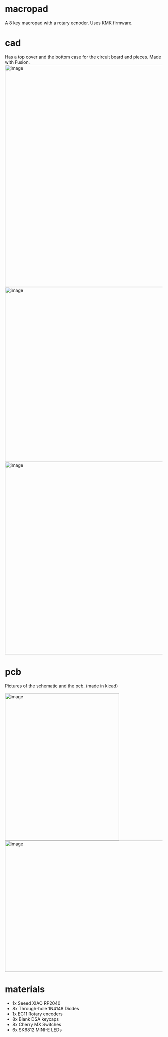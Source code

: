 # macropad
A 8 key macropad with a rotary ecnoder. Uses KMK firmware. 

# cad
Has a top cover and the bottom case for the circuit board and pieces.
Made with Fusion.
<img width="955" height="711" alt="image" src="https://github.com/user-attachments/assets/4f8d686c-9fe2-4afc-b9d0-ef517095676e" />
<img width="911" height="558" alt="image" src="https://github.com/user-attachments/assets/ec00711b-ac41-44ac-9eea-8e0303bf5e59" />
<img width="911" height="616" alt="image" src="https://github.com/user-attachments/assets/07223cd0-4f6a-45df-901d-7ef8ab99cf19" />


# pcb
Pictures of the schematic and the pcb. (made in kicad)

<img width="365" height="471" alt="image" src="https://github.com/user-attachments/assets/83527fc2-1426-4277-89d0-a73ca3842954" />
<img width="737" height="420" alt="image" src="https://github.com/user-attachments/assets/6ba1b7e5-500e-4f49-a85e-9794bb74ea2a" />

# materials
- 1x Seeed XIAO RP2040
- 8x Through-hole 1N4148 Diodes
- 1x EC11 Rotary encoders
- 8x Blank DSA keycaps
- 8x Cherry MX Switches
- 6x SK6812 MINI-E LEDs

